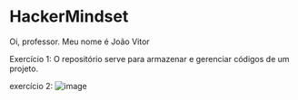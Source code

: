 # HackerMindset
Oi, professor. Meu nome é João Vitor

Exercício 1: O repositório serve para armazenar e gerenciar códigos de um projeto.

exercício 2: ![image](https://github.com/user-attachments/assets/52a11ba3-58d7-4317-9db3-8a80fdcc9e87)


